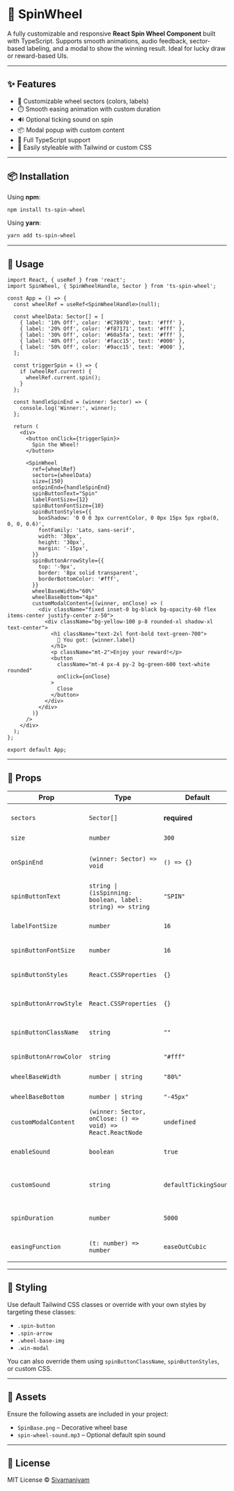 # 🎡 SpinWheel

A fully customizable and responsive **React Spin Wheel Component** built with TypeScript. Supports smooth animations, audio feedback, sector-based labeling, and a modal to show the winning result. Ideal for lucky draw or reward-based UIs.

---

## ✨ Features

- 🎯 Customizable wheel sectors (colors, labels)
- ⏱️ Smooth easing animation with custom duration
- 🔊 Optional ticking sound on spin
- 📦 Modal popup with custom content
- 📐 Full TypeScript support
- 💅 Easily styleable with Tailwind or custom CSS

---

## 📦 Installation

Using **npm**:

```bash
npm install ts-spin-wheel
```

Using **yarn**:

```bash
yarn add ts-spin-wheel
```

---

## 🔧 Usage

```tsx
import React, { useRef } from 'react';
import SpinWheel, { SpinWheelHandle, Sector } from 'ts-spin-wheel';

const App = () => {
  const wheelRef = useRef<SpinWheelHandle>(null);

  const wheelData: Sector[] = [
    { label: '10% Off', color: '#C78970', text: '#fff' },
    { label: '20% Off', color: '#f87171', text: '#fff' },
    { label: '30% Off', color: '#60a5fa', text: '#fff' },
    { label: '40% Off', color: '#facc15', text: '#000' },
    { label: '50% Off', color: '#9acc15', text: '#000' },
  ];

  const triggerSpin = () => {
    if (wheelRef.current) {
      wheelRef.current.spin();
    }
  };

  const handleSpinEnd = (winner: Sector) => {
    console.log('Winner:', winner);
  };

  return (
    <div>
      <button onClick={triggerSpin}>
        Spin the Wheel!
      </button>

      <SpinWheel
        ref={wheelRef}
        sectors={wheelData}
        size={150}
        onSpinEnd={handleSpinEnd}
        spinButtonText="Spin"
        labelFontSize={12}
        spinButtonFontSize={10}
        spinButtonStyles={{
          boxShadow: '0 0 0 3px currentColor, 0 0px 15px 5px rgba(0, 0, 0, 0.6)',
          fontFamily: 'Lato, sans-serif',
          width: '30px',
          height: '30px',
          margin: '-15px',
        }}
        spinButtonArrowStyle={{
          top: '-9px',
          border: '8px solid transparent',
          borderBottomColor: '#fff',
        }}
        wheelBaseWidth="60%"
        wheelBaseBottom="4px"
        customModalContent={(winner, onClose) => (
          <div className="fixed inset-0 bg-black bg-opacity-60 flex items-center justify-center z-50">
            <div className="bg-yellow-100 p-8 rounded-xl shadow-xl text-center">
              <h1 className="text-2xl font-bold text-green-700">
                🌟 You got: {winner.label}
              </h1>
              <p className="mt-2">Enjoy your reward!</p>
              <button
                className="mt-4 px-4 py-2 bg-green-600 text-white rounded"
                onClick={onClose}
              >
                Close
              </button>
            </div>
          </div>
        )}
      />
    </div>
  );
};

export default App;
```

---

## 🧩 Props

| Prop                   | Type                                                                 | Default              | Description                          |
|------------------------|----------------------------------------------------------------------|----------------------|--------------------------------------|
| `sectors`              | `Sector[]`                                                           | **required**         | List of sectors to display           |
| `size`                 | `number`                                                             | `300`                | Canvas size                          |
| `onSpinEnd`            | `(winner: Sector) => void`                                           | `() => {}`           | Callback after spinning stops        |
| `spinButtonText`       | `string \| (isSpinning: boolean, label: string) => string`           | `"SPIN"`             | Text or function for button          |
| `labelFontSize`        | `number`                                                             | `16`                 | Font size of sector labels           |
| `spinButtonFontSize`   | `number`                                                             | `16`                 | Font size of spin button             |
| `spinButtonStyles`     | `React.CSSProperties`                                                | `{}`                 | Style object for spin button         |
| `spinButtonArrowStyle` | `React.CSSProperties`                                                | `{}`                 | Style object for the arrow           |
| `spinButtonClassName`  | `string`                                                             | `""`                 | Additional class for spin button     |
| `spinButtonArrowColor` | `string`                                                             | `"#fff"`             | Color of the arrow                   |
| `wheelBaseWidth`       | `number \| string`                                                   | `"80%"`              | Width of the base image              |
| `wheelBaseBottom`      | `number \| string`                                                   | `"-45px"`            | Offset from bottom                   |
| `customModalContent`   | `(winner: Sector, onClose: () => void) => React.ReactNode`           | `undefined`          | Custom modal JSX                     |
| `enableSound`          | `boolean`                                                            | `true`               | Enable spinning sound                |
| `customSound`          | `string`                                                             | `defaultTickingSound`| URL to custom ticking sound          |
| `spinDuration`         | `number`                                                             | `5000`               | Duration of spin in milliseconds     |
| `easingFunction`       | `(t: number) => number`                                              | `easeOutCubic`       | Custom easing function               |

---

## 🎨 Styling

Use default Tailwind CSS classes or override with your own styles by targeting these classes:

- `.spin-button`
- `.spin-arrow`
- `.wheel-base-img`
- `.win-modal`

You can also override them using `spinButtonClassName`, `spinButtonStyles`, or custom CSS.

---

## 📁 Assets

Ensure the following assets are included in your project:

- `SpinBase.png` – Decorative wheel base
- `spin-wheel-sound.mp3` – Optional default spin sound

---

## 📜 License

MIT License © [Sivamaniyam](https://github.com/Sivamani-18)
